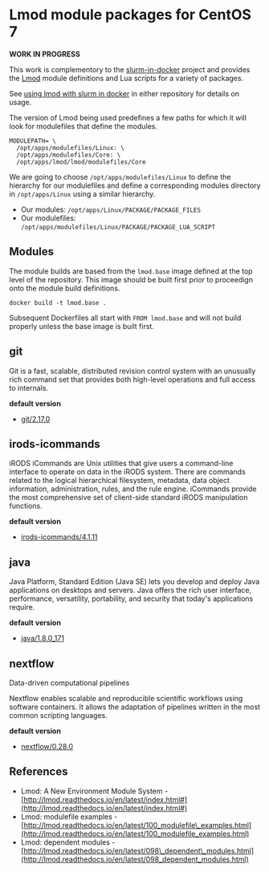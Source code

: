 # Lmod module packages for CentOS 7

**WORK IN PROGRESS**

This work is complementory to the [slurm-in-docker](https://github.com/scidas/slurm-in-docker) project and provides the [Lmod](https://lmod.readthedocs.io/en/latest/#) module definitions and Lua scripts for a variety of packages.

See [using lmod with slurm in docker](https://github.com/scidas/slurm-in-docker/blob/master/using-lmod-with-slurm-in-docker.md) in either repository for details on usage.

The version of Lmod being used predefines a few paths for which it will look for modulefiles that define the modules.

```
MODULEPATH= \
  /opt/apps/modulefiles/Linux: \
  /opt/apps/modulefiles/Core: \
  /opt/apps/lmod/lmod/modulefiles/Core
```

We are going to choose `/opt/apps/modulefiles/Linux` to define the hierarchy for our modulefiles and define a corresponding modules directory in `/opt/apps/Linux` using a similar hierarchy.

- Our modules: `/opt/apps/Linux/PACKAGE/PACKAGE_FILES`
- Our modulefiles: `/opt/apps/modulefiles/Linux/PACKAGE/PACKAGE_LUA_SCRIPT`

## Modules

The module builds are based from the `lmod.base` image defined at the top level of the repository. This image should be built first prior to proceedign onto the module build definitions.

```
docker build -t lmod.base .
```

Subsequent Dockerfiles all start with `FROM lmod.base` and will not build properly unless the base image is built first.

## git

Git is a fast, scalable, distributed revision control system with an unusually rich command set that provides both high-level operations and full access to internals.

**default version**

- [git/2.17.0](git)

## irods-icommands

iRODS iCommands are Unix utilities that give users a command-line interface to operate on data in the iRODS system. There are commands related to the logical hierarchical filesystem, metadata, data object information, administration, rules, and the rule engine. iCommands provide the most comprehensive set of client-side standard iRODS manipulation functions.

**default version**

- [irods-icommands/4.1.11](irods-icommands)

## java

Java Platform, Standard Edition (Java SE) lets you develop and deploy Java applications on desktops and servers. Java offers the rich user interface, performance, versatility, portability, and security that today's applications require.

**default version**

- [java/1.8.0_171](java)

## nextflow

Data-driven computational pipelines

Nextflow enables scalable and reproducible scientific workflows using software containers. It allows the adaptation of pipelines written in the most common scripting languages.

**default version**

- [nextflow/0.28.0](nextflow)


## References

- Lmod: A New Environment Module System - [http://lmod.readthedocs.io/en/latest/index.html#](http://lmod.readthedocs.io/en/latest/index.html#)
- Lmod: modulefile examples - [http://lmod.readthedocs.io/en/latest/100_modulefile\_examples.html](http://lmod.readthedocs.io/en/latest/100_modulefile_examples.html)
- Lmod: dependent modules - [http://lmod.readthedocs.io/en/latest/098\_dependent\_modules.html](http://lmod.readthedocs.io/en/latest/098_dependent_modules.html)
